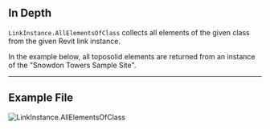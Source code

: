 ## In Depth
`LinkInstance.AllElementsOfClass` collects all elements of the given class from the given Revit link instance.

In the example below, all toposolid elements are returned from an instance of the "Snowdon Towers Sample Site".
___
## Example File

![LinkInstance.AllElementsOfClass](./Revit.Elements.LinkInstance.AllElementsOfClass_img.jpg)
